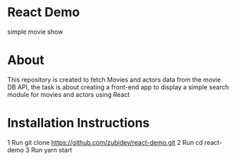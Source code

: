 # React Demo
simple movie show 

# About

This repository is created to fetch Movies and actors data from the movie DB API, the task is about creating a front-end app to display a simple search module for movies and actors using React


# Installation Instructions

1 Run git clone https://github.com/zubidev/react-demo.git
2 Run cd  react-demo
3 Run yarn start



